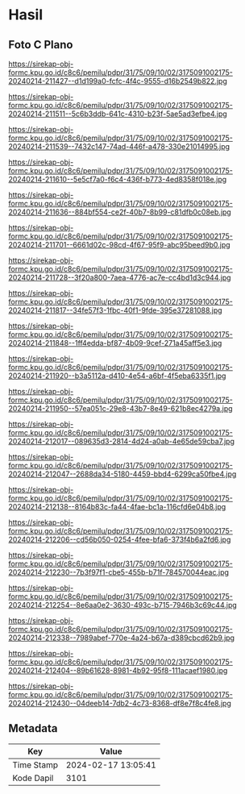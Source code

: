 # Hasil

## Foto C Plano

https://sirekap-obj-formc.kpu.go.id/c8c6/pemilu/pdpr/31/75/09/10/02/3175091002175-20240214-211427--d1d199a0-fcfc-4f4c-9555-d16b2549b822.jpg

https://sirekap-obj-formc.kpu.go.id/c8c6/pemilu/pdpr/31/75/09/10/02/3175091002175-20240214-211511--5c6b3ddb-641c-4310-b23f-5ae5ad3efbe4.jpg

https://sirekap-obj-formc.kpu.go.id/c8c6/pemilu/pdpr/31/75/09/10/02/3175091002175-20240214-211539--7432c147-74ad-446f-a478-330e21014995.jpg

https://sirekap-obj-formc.kpu.go.id/c8c6/pemilu/pdpr/31/75/09/10/02/3175091002175-20240214-211610--5e5cf7a0-f6c4-436f-b773-4ed8358f018e.jpg

https://sirekap-obj-formc.kpu.go.id/c8c6/pemilu/pdpr/31/75/09/10/02/3175091002175-20240214-211636--884bf554-ce2f-40b7-8b99-c81dfb0c08eb.jpg

https://sirekap-obj-formc.kpu.go.id/c8c6/pemilu/pdpr/31/75/09/10/02/3175091002175-20240214-211701--6661d02c-98cd-4f67-95f9-abc95beed9b0.jpg

https://sirekap-obj-formc.kpu.go.id/c8c6/pemilu/pdpr/31/75/09/10/02/3175091002175-20240214-211728--3f20a800-7aea-4776-ac7e-cc4bd1d3c944.jpg

https://sirekap-obj-formc.kpu.go.id/c8c6/pemilu/pdpr/31/75/09/10/02/3175091002175-20240214-211817--34fe57f3-1fbc-40f1-9fde-395e37281088.jpg

https://sirekap-obj-formc.kpu.go.id/c8c6/pemilu/pdpr/31/75/09/10/02/3175091002175-20240214-211848--1ff4edda-bf87-4b09-9cef-271a45aff5e3.jpg

https://sirekap-obj-formc.kpu.go.id/c8c6/pemilu/pdpr/31/75/09/10/02/3175091002175-20240214-211920--b3a5112a-d410-4e54-a6bf-4f5eba6335f1.jpg

https://sirekap-obj-formc.kpu.go.id/c8c6/pemilu/pdpr/31/75/09/10/02/3175091002175-20240214-211950--57ea051c-29e8-43b7-8e49-621b8ec4279a.jpg

https://sirekap-obj-formc.kpu.go.id/c8c6/pemilu/pdpr/31/75/09/10/02/3175091002175-20240214-212017--089635d3-2814-4d24-a0ab-4e65de59cba7.jpg

https://sirekap-obj-formc.kpu.go.id/c8c6/pemilu/pdpr/31/75/09/10/02/3175091002175-20240214-212047--2688da34-5180-4459-bbd4-6299ca50fbe4.jpg

https://sirekap-obj-formc.kpu.go.id/c8c6/pemilu/pdpr/31/75/09/10/02/3175091002175-20240214-212138--8164b83c-fa44-4fae-bc1a-116cfd6e04b8.jpg

https://sirekap-obj-formc.kpu.go.id/c8c6/pemilu/pdpr/31/75/09/10/02/3175091002175-20240214-212206--cd56b050-0254-4fee-bfa6-373f4b6a2fd6.jpg

https://sirekap-obj-formc.kpu.go.id/c8c6/pemilu/pdpr/31/75/09/10/02/3175091002175-20240214-212230--7b3f97f1-cbe5-455b-b71f-784570044eac.jpg

https://sirekap-obj-formc.kpu.go.id/c8c6/pemilu/pdpr/31/75/09/10/02/3175091002175-20240214-212254--8e6aa0e2-3630-493c-b715-7946b3c69c44.jpg

https://sirekap-obj-formc.kpu.go.id/c8c6/pemilu/pdpr/31/75/09/10/02/3175091002175-20240214-212338--7989abef-770e-4a24-b67a-d389cbcd62b9.jpg

https://sirekap-obj-formc.kpu.go.id/c8c6/pemilu/pdpr/31/75/09/10/02/3175091002175-20240214-212404--89b61628-8981-4b92-95f8-111acaef1980.jpg

https://sirekap-obj-formc.kpu.go.id/c8c6/pemilu/pdpr/31/75/09/10/02/3175091002175-20240214-212430--04deeb14-7db2-4c73-8368-df8e7f8c4fe8.jpg


## Metadata

| Key        | Value               |
| ---------- | ------------------- |
| Time Stamp | 2024-02-17 13:05:41 |
| Kode Dapil | 3101                |



